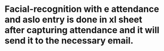 # Facial-recognition with e attendance and aslo entry is done in xl sheet after capturing attendance and it will send it to the necessary email.
